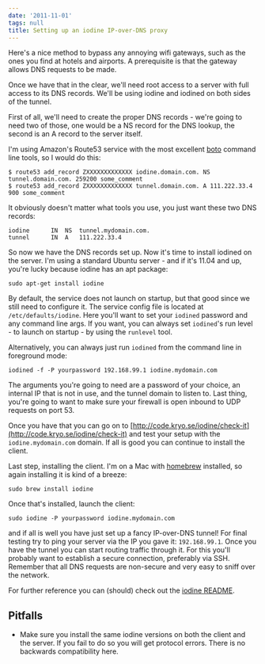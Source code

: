 ```yaml
---
date: '2011-11-01'
tags: null
title: Setting up an iodine IP-over-DNS proxy
---
```


Here's a nice method to bypass any annoying wifi gateways, such as the ones
you find at hotels and airports. A prerequisite is that the gateway allows DNS
requests to be made.

Once we have that in the clear, we'll need root access to a server with full
access to its DNS records. We'll be using iodine and iodined on both sides of
the tunnel.

First of all, we'll need to create the proper DNS records - we're going to
need two of those, one would be a NS record for the DNS lookup, the second is
an A record to the server itself.

I'm using Amazon's Route53 service with the most excellent
[boto](https://github.com/boto/boto) command line tools, so I would do this:

    
    $ route53 add_record ZXXXXXXXXXXXXX iodine.domain.com. NS tunnel.domain.com. 259200 some_comment
    $ route53 add_record ZXXXXXXXXXXXXX tunnel.domain.com. A 111.222.33.4 900 some_comment
    

It obviously doesn't matter what tools you use, you just want these two DNS
records:

    
    iodine      IN  NS  tunnel.mydomain.com.
    tunnel      IN  A   111.222.33.4
    

So now we have the DNS records set up. Now it's time to install iodined on the
server. I'm using a standard Ubuntu server - and if it's 11.04 and up, you're
lucky because iodine has an apt package:

    
    sudo apt-get install iodine
    

By default, the service does not launch on startup, but that good since we
still need to configure it. The service config file is located at
`/etc/defaults/iodine`. Here you'll want to set your `iodined` password and
any command line args. If you want, you can always set `iodined`'s run level -
to launch on startup - by using the `runlevel` tool.

Alternatively, you can always just run `iodined` from the command line in
foreground mode:

    
    iodined -f -P yourpassword 192.168.99.1 iodine.mydomain.com
    

The arguments you're going to need are a password of your choice, an internal
IP that is not in use, and the tunnel domain to listen to. Last thing, you're
going to want to make sure your firewall is open inbound to UDP requests on
port 53.

Once you have that you can go on to [http://code.kryo.se/iodine/check-it](http://code.kryo.se/iodine/check-it)
and test your setup with the `iodine.mydomain.com` domain. If all is good you
can continue to install the client.

Last step, installing the client. I'm on a Mac with
[homebrew](http://mxcl.github.com/homebrew/) installed, so again installing it
is kind of a breeze:

    
    sudo brew install iodine
    

Once that's installed, launch the client:

    
    sudo iodine -P yourpassword iodine.mydomain.com
    

and if all is well you have just set up a fancy IP-over-DNS tunnel! For final
testing try to ping your server via the IP you gave it: `192.168.99.1`. Once
you have the tunnel you can start routing traffic through it. For this you'll
probably want to establish a secure connection, preferably via SSH. Remember
that all DNS requests are non-secure and very easy to sniff over the network.

For further reference you can (should) check out the [iodine README](http://code.kryo.se/iodine/README.html).

Pitfalls
--------

  * Make sure you install the same iodine versions on both the client and the server. If you fail to do so you will get protocol errors. There is no backwards compatibility here.